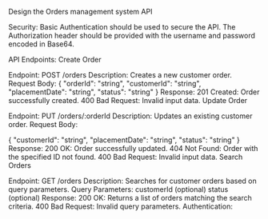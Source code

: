 Design the Orders management system API

Security:
Basic Authentication should be used to secure the API. The Authorization header should be provided with the username and password encoded in Base64.

API Endpoints:
Create Order

Endpoint: POST /orders
Description: Creates a new customer order.
Request Body:
{
"orderId": "string",
"customerId": "string",
"placementDate": "string",
"status": "string"
}
Response:
201 Created: Order successfully created.
400 Bad Request: Invalid input data.
Update Order

Endpoint: PUT /orders/:orderId
Description: Updates an existing customer order.
Request Body:

{
"customerId": "string",
"placementDate": "string",
"status": "string"
}
Response:
200 OK: Order successfully updated.
404 Not Found: Order with the specified ID not found.
400 Bad Request: Invalid input data.
Search Orders

Endpoint: GET /orders
Description: Searches for customer orders based on query parameters.
Query Parameters:
customerId (optional)
status (optional)
Response:
200 OK: Returns a list of orders matching the search criteria.
400 Bad Request: Invalid query parameters.
Authentication:

